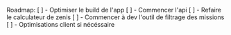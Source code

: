 Roadmap:
[ ] - Optimiser le build de l'app
[ ] - Commencer l'api
[ ] - Refaire le calculateur de zenis
[ ] - Commencer à dev l'outil de filtrage des missions
[ ] - Optimisations client si nécéssaire

